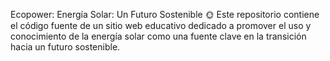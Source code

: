 Ecopower:
Energía Solar: Un Futuro Sostenible 🌞 Este repositorio contiene el código fuente de un sitio web educativo dedicado a promover el uso y conocimiento de la energía solar como una fuente clave en la transición hacia un futuro sostenible.
